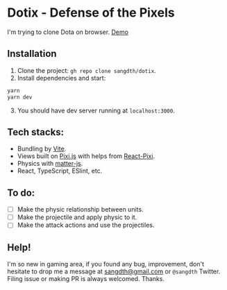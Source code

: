 # Dotix - Defense of the Pixels

I'm trying to clone Dota on browser. [Demo](https://dotix.vercel.app/)

## Installation

1. Clone the project: `gh repo clone sangdth/dotix`.
2. Install dependencies and start:
```bash
yarn
yarn dev
```
3. You should have dev server running at `localhost:3000`.

## Tech stacks:
* Bundling by [Vite](https://github.com/vitejs/vite).
* Views built on [Pixi.js](https://github.com/pixijs/pixi.js) with helps from [React-Pixi](https://github.com/inlet/react-pixi).
* Physics with [matter-js](https://github.com/liabru/matter-js).
* React, TypeScript, ESlint, etc.

## To do:
- [ ] Make the physic relationship between units.
- [ ] Make the projectile and apply physic to it.
- [ ] Make the attack actions and use the projectiles.

## Help!
I'm so new in gaming area, if you found any bug, improvement, don't hesitate to drop me a message at sangdth@gmail.com or `@sangdth` Twitter. Filing issue or making PR is always welcomed. Thanks.
